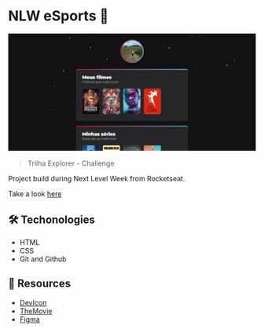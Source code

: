 # NLW eSports 🚀

![preview](/github/preview.png)

> Trilha Explorer - Challenge

Project build during Next Level Week from Rocketseat.

Take a look [here]()

## 🛠️ Techonologies

- HTML
- CSS
- Git and Github

## 📄 Resources

- [DevIcon](https://devicon.dev/)
- [TheMovie](https://www.themoviedb.org/)
- [Figma](https://www.figma.com/file/7m8EnJ23p7Nfwrlb3c4Ois/NLW-eSports---Desafio-Extra?node-id=79%3A2502)